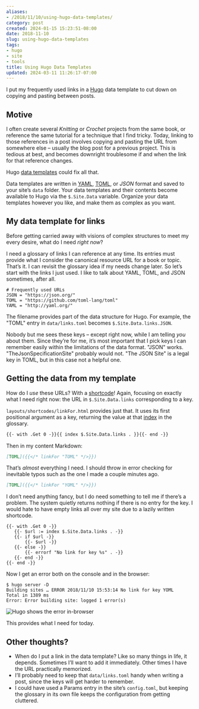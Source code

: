 ```yaml
---
aliases:
- /2018/11/10/using-hugo-data-templates/
category: post
created: 2024-01-15 15:23:51-08:00
date: 2018-11-10
slug: using-hugo-data-templates
tags:
- hugo
- site
- tools
title: Using Hugo Data Templates
updated: 2024-03-11 11:26:17-07:00
---
```


I put my frequently used links in a [Hugo](../../../card/Hugo.md) data template to cut down on copying and pasting between posts.

## Motive

I often create several *Knitting* or *Crochet* projects from the same book, or reference the same tutorial for a technique that I find tricky. Today, linking to
those references in a post involves copying and pasting the URL from
somewhere else – usually the blog post for a previous project. This is
tedious at best, and becomes downright troublesome if and when the link
for that reference changes.

Hugo [data templates](https://gohugo.io/templates/data-templates/) could fix all that.

Data templates are written in [YAML](../../../card/YAML.md), [TOML](../../../card/TOML.md), or *JSON* format and saved to your site’s `data` folder. Your data templates and their contents become available to Hugo via the `$.Site.Data` variable. Organize your data templates however you like, and make them as complex as you want.

## My data template for links

Before getting carried away with visions of complex structures to meet my every desire, what do I need *right now*?

I need a glossary of links I can reference at any time. Its entries must provide what I consider the canonical resource URL for a book or topic. That’s it. I can revisit the glossary idea if my needs change later. So let’s start with the links I just used. I like to talk about YAML, TOML, and JSON sometimes, after all.

````toml{title="data/links.toml"}
# Frequently used URLs
JSON = "https://json.org/"
TOML = "https://github.com/toml-lang/toml"
YAML = "http://yaml.org/"
````

The filename provides part of the data structure for Hugo. For example, the "TOML" entry in `data/links.toml` becomes `$.Site.Data.links.JSON`.

Nobody but me sees these keys – except right now, while I am telling *you* about them. Since they’re for me, it’s most important that I pick keys I can remember easily within the limitations of the data format. "JSON" works. "TheJsonSpecificationSite" probably would not. "The JSON Site" is a legal key in TOML, but in this case not a helpful one.

## Getting the data from my template

How do I *use* these URLs? With a [shortcode](https://gohugo.io/templates/shortcode-templates/)! Again, focusing on exactly what I need right now: the URL in `$.Site.Data.links` corresponding to a key.

`layouts/shortcodes/linkFor.html` provides just that. It uses its first positional argument as a key, returning the value at that [index](https://gohugo.io/functions/index-function/) in the glossary.

````html
{{- with .Get 0 -}}{{ index $.Site.Data.links . }}{{- end -}}
````

Then in my content Markdown:

````md
[TOML]({{</* linkFor "TOML" */>}})
````

That’s *almost* everything I need. I should throw in error checking for inevitable typos such as the one I made a couple minutes ago.

````md
[TOML]({{</* linkFor "YOML" */>}})
````

I don’t need anything fancy, but I do need something to tell me if there’s a problem. The system quietly returns nothing if there is no entry for the key. I would hate to have empty links all over my site due to a lazily written shortcode.

````
{{- with .Get 0 -}}
   {{- $url := index $.Site.Data.links . -}}
   {{- if $url -}}
       {{- $url -}}
   {{- else -}}
       {{- errorf "No link for key %s" . -}}
   {{- end -}}
{{- end -}}
````

Now I get an error both on the console and in the browser:

````
$ hugo server -D
Building sites … ERROR 2018/11/10 15:53:14 No link for key YOML
Total in 1389 ms
Error: Error building site: logged 1 error(s)
````

![Hugo shows the error in-browser](attachments/img/2018/error-screenshot.png)

This provides what I need for today.

## Other thoughts?

* When do I put a link in the data template? Like so many things in life, it depends. Sometimes I’ll want to add it immediately. Other times I have the URL practically memorized.
* I’ll probably need to keep that `data/links.toml` handy when writing a post, since the keys will get harder to remember.
* I could have used a Params entry in the site’s `config.toml`, but keeping the glossary in its own file keeps the configuration from getting cluttered.